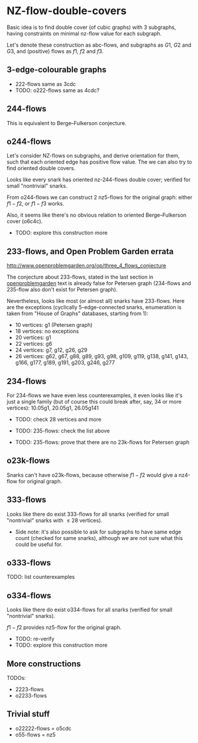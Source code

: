 # NZ-flow-double-covers

Basic idea is to find double cover (of cubic graphs) with 3 subgraphs, having constraints on minimal nz-flow value for each subgraph.

Let's denote these construction as abc-flows, and subgraphs as $G1$, $G2$ and $G3$, and (positive) flows as $f1$, $f2$ and $f3$.

## 3-edge-colourable graphs

- 222-flows same as 3cdc
- TODO: o222-flows same as 4cdc?

## 244-flows

This is equivalent to Berge&ndash;Fulkerson conjecture.

## o244-flows

Let's consider NZ-flows on subgraphs, and derive orientation for them, such that each oriented edge has positive flow value. The we can also try to find oriented double covers.

Looks like every snark has oriented nz-244-flows double cover; verified for small "nontrivial" snarks.

From o244-flows we can construct 2 nz5-flows for the original graph: either $f1 - f2$, or $f1 - f3$ works.

Also, it seems like there's no obvious relation to oriented Berge&ndash;Fulkerson cover (o6c4c).

- TODO: explore this construction more

## 233-flows, and Open Problem Garden errata

http://www.openproblemgarden.org/op/three_4_flows_conjecture

The conjecture about 233-flows, stated in the last section in [openproblemgarden](http://www.openproblemgarden.org/op/three_4_flows_conjecture) text is already false for Petersen graph (234-flows and 235-flow also don't exist for Petersen graph).

Nevertheless, looks like most (or almost all) snarks have 233-flows. Here are the exceptions (cyclically 5-edge-connected snarks, enumeration is taken from "House of Graphs" databases, starting from 1):

- 10 vertices: g1 (Petersen graph)
- 18 vertices: no exceptions
- 20 vertices: g1
- 22 vertices: g6
- 24 vertices: g7, g12, g26, g29
- 26 vertices: g62, g67, g88, g89, g93, g98, g109, g119, g138, g141, g143, g166, g177, g189, g191, g203, g246, g277

## 234-flows

For 234-flows we have even less counterexamples, it even looks like it's just a single family (but of course this could break after, say, 34 or more vertices): 10.05g1, 20.05g1, 26.05g141

- TODO: check 28 vertices and more

- TODO: 235-flows: check the list above
- TODO: 235-flows: prove that there are no 23k-flows for Petersen graph

## o23k-flows

Snarks can't have o23k-flows, because otherwise $f1-f2$ would give a nz4-flow for original graph.

## 333-flows

Looks like there do exist 333-flows for all snarks (verified for small "nontrivial" snarks with $\le 28$ vertices).

- Side note: it's also possible to ask for subgraphs to have same edge count (checked for same snarks), although we are not sure what this could be useful for.

## o333-flows

TODO: list counterexamples

## o334-flows

Looks like there do exist o334-flows for all snarks (verified for small "nontrivial" snarks).

$f1 - f2$ provides nz5-flow for the original graph.

- TODO: re-verify
- TODO: explore this construction more

## More constructions

TODOs:
- 2223-flows
- o2233-flows

## Trivial stuff

- o22222-flows = o5cdc
- o55-flows = nz5